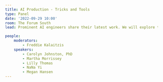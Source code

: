 ```yaml
---
title: AI Production - Tricks and Tools
type: Panel
date: '2022-09-29 10:00'
room: The Forum South
lead: Prominent AI engineers share their latest work. We will explore the bounds of what is possible with AI and Earth data. Each researcher will share the elements that comprise their modern AI stack -- from managing data, measuring and communicating accuracy, scaling inference, and communicating results.

people:
    moderators: 
        - Freddie Kalaitzis
    speakers:
        - Carolyn Johnston, PhD
        - Martha Morrissey
        - Lilly Thomas
        - NaNa Yi
        - Megan Hansen
---
```

